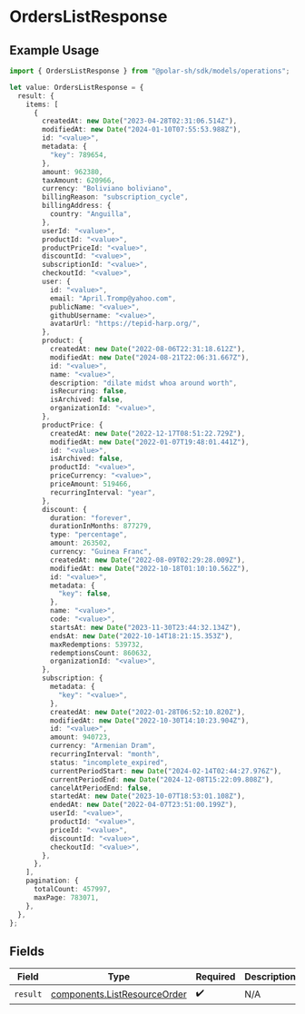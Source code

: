 # OrdersListResponse

## Example Usage

```typescript
import { OrdersListResponse } from "@polar-sh/sdk/models/operations";

let value: OrdersListResponse = {
  result: {
    items: [
      {
        createdAt: new Date("2023-04-28T02:31:06.514Z"),
        modifiedAt: new Date("2024-01-10T07:55:53.988Z"),
        id: "<value>",
        metadata: {
          "key": 789654,
        },
        amount: 962380,
        taxAmount: 620966,
        currency: "Boliviano boliviano",
        billingReason: "subscription_cycle",
        billingAddress: {
          country: "Anguilla",
        },
        userId: "<value>",
        productId: "<value>",
        productPriceId: "<value>",
        discountId: "<value>",
        subscriptionId: "<value>",
        checkoutId: "<value>",
        user: {
          id: "<value>",
          email: "April.Tromp@yahoo.com",
          publicName: "<value>",
          githubUsername: "<value>",
          avatarUrl: "https://tepid-harp.org/",
        },
        product: {
          createdAt: new Date("2022-08-06T22:31:18.612Z"),
          modifiedAt: new Date("2024-08-21T22:06:31.667Z"),
          id: "<value>",
          name: "<value>",
          description: "dilate midst whoa around worth",
          isRecurring: false,
          isArchived: false,
          organizationId: "<value>",
        },
        productPrice: {
          createdAt: new Date("2022-12-17T08:51:22.729Z"),
          modifiedAt: new Date("2022-01-07T19:48:01.441Z"),
          id: "<value>",
          isArchived: false,
          productId: "<value>",
          priceCurrency: "<value>",
          priceAmount: 519466,
          recurringInterval: "year",
        },
        discount: {
          duration: "forever",
          durationInMonths: 877279,
          type: "percentage",
          amount: 263502,
          currency: "Guinea Franc",
          createdAt: new Date("2022-08-09T02:29:28.009Z"),
          modifiedAt: new Date("2022-10-18T01:10:10.562Z"),
          id: "<value>",
          metadata: {
            "key": false,
          },
          name: "<value>",
          code: "<value>",
          startsAt: new Date("2023-11-30T23:44:32.134Z"),
          endsAt: new Date("2022-10-14T18:21:15.353Z"),
          maxRedemptions: 539732,
          redemptionsCount: 860632,
          organizationId: "<value>",
        },
        subscription: {
          metadata: {
            "key": "<value>",
          },
          createdAt: new Date("2022-01-28T06:52:10.820Z"),
          modifiedAt: new Date("2022-10-30T14:10:23.904Z"),
          id: "<value>",
          amount: 940723,
          currency: "Armenian Dram",
          recurringInterval: "month",
          status: "incomplete_expired",
          currentPeriodStart: new Date("2024-02-14T02:44:27.976Z"),
          currentPeriodEnd: new Date("2024-12-08T15:22:09.808Z"),
          cancelAtPeriodEnd: false,
          startedAt: new Date("2023-10-07T18:53:01.108Z"),
          endedAt: new Date("2022-04-07T23:51:00.199Z"),
          userId: "<value>",
          productId: "<value>",
          priceId: "<value>",
          discountId: "<value>",
          checkoutId: "<value>",
        },
      },
    ],
    pagination: {
      totalCount: 457997,
      maxPage: 783071,
    },
  },
};
```

## Fields

| Field                                                                        | Type                                                                         | Required                                                                     | Description                                                                  |
| ---------------------------------------------------------------------------- | ---------------------------------------------------------------------------- | ---------------------------------------------------------------------------- | ---------------------------------------------------------------------------- |
| `result`                                                                     | [components.ListResourceOrder](../../models/components/listresourceorder.md) | :heavy_check_mark:                                                           | N/A                                                                          |